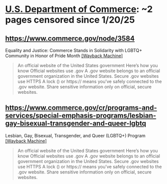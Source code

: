 



# [U.S. Department of Commerce](commerce.gov): ~2 pages censored since 1/20/25

## https://www.commerce.gov/node/3584


Equality and Justice: Commerce Stands in Solidarity with LGBTQ+ Community in Honor of Pride Month [[Wayback Machine]](https://web.archive.org/web/20240000000000*/https://www.commerce.gov/node/3584)

> An official website of the United States government Here’s how you know Official websites use .gov A .gov website belongs to an official government organization in the United States. Secure .gov websites use HTTPS A lock () or https:// means you’ve safely connected to the .gov website. Share sensitive information only on official, secure websites.
## https://www.commerce.gov/cr/programs-and-services/special-emphasis-programs/lesbian-gay-bisexual-transgender-and-queer-lgbtq


Lesbian, Gay, Bisexual, Transgender, and Queer (LGBTQ+) Program [[Wayback Machine]](https://web.archive.org/web/20240000000000*/https://www.commerce.gov/cr/programs-and-services/special-emphasis-programs/lesbian-gay-bisexual-transgender-and-queer-lgbtq)

> An official website of the United States government Here’s how you know Official websites use .gov A .gov website belongs to an official government organization in the United States. Secure .gov websites use HTTPS A lock () or https:// means you’ve safely connected to the .gov website. Share sensitive information only on official, secure websites.